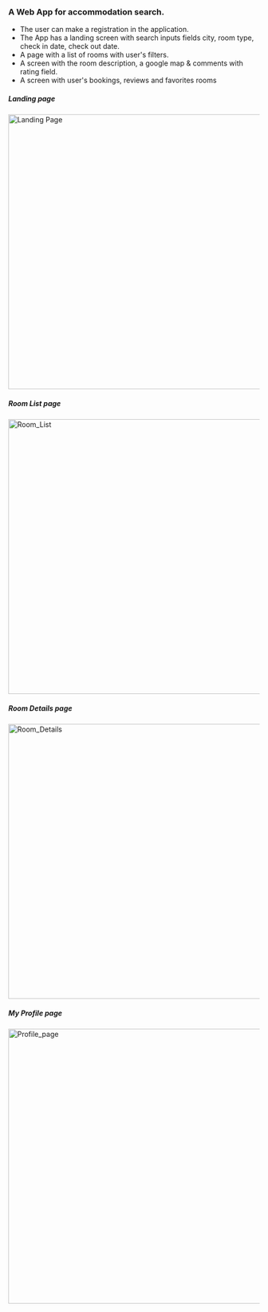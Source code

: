 <h3> A Web App for accommodation search.</h3>
<ul>
  <li>The user can make a registration in the application.</li>
  <li>The App has a landing screen with search inputs fields city, room type, check in date, check out date.</li>
  <li>A page with a list of rooms with user's filters.</li>
  <li>A screen with the room description, a google map & comments with rating field.</li>
  <li>A screen with user's bookings, reviews and favorites rooms</li>
</ul>
<h5>Landing page </h5>
<img width="550" heigth="550" alt="Landing Page" src="https://user-images.githubusercontent.com/26252247/147692125-9510b4c7-8b10-440f-b106-e6e92e658554.png">
<h5>Room List page </h5>
<img width="550" heigth="550" alt="Room_List" src="https://user-images.githubusercontent.com/26252247/147894050-d87122c6-c64b-473a-8657-fe9edd2bc6c1.png">
<h5>Room Details page </h5>
<img width="550" heigth="550" alt="Room_Details" src="https://user-images.githubusercontent.com/26252247/147894019-944c96b9-ee34-42e1-9086-098d0c8609b8.png">
<h5>My Profile page </h5>
<img width="550" heigth="550"  alt="Profile_page" src="https://user-images.githubusercontent.com/26252247/147894040-c4d8131c-c465-4770-9ae6-0b15a855e3c1.png">


